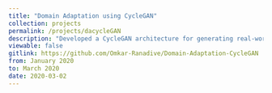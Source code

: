 ```yaml
---
title: "Domain Adaptation using CycleGAN"
collection: projects 
permalink: /projects/dacycleGAN
description: "Developed a CycleGAN architecture for generating real-world images from simulated images to reduce the domain gap between real-world data and simulated data."
viewable: false
gitlink: https://github.com/Omkar-Ranadive/Domain-Adaptation-CycleGAN
from: January 2020
to: March 2020
date: 2020-03-02
---
```

